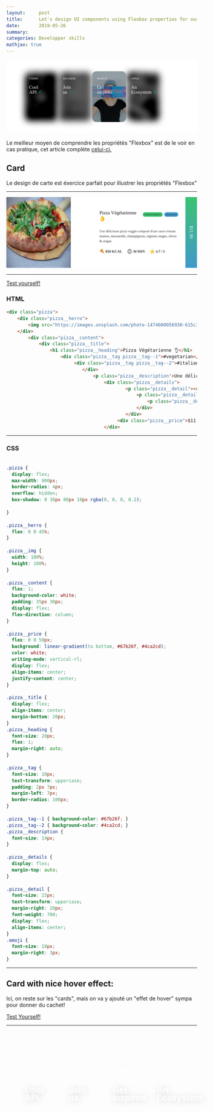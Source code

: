 ```yaml
---
layout:     post
title:      Let's design UI components using Flexbox properties for our web application!Part II
date:       2019-05-26
summary:    
categories: Developper skills
mathjax: true
---
```


![card](/images/hover.png)

Le meilleur moyen de comprendre les propriétés "Flexbox" est de le voir en cas pratique, cet article complète [celui-ci.](https://rajohnson-andry.tk/developper/skills/2019/05/08/composants-design/)



## Card 

Le design de carte est éxercice parfait pour illustrer les propriétés "Flexbox"

---

![pizza](/images/pizza.png)

---

[Test yourself!](https://codepen.io/andryjohn/pen/XwqBOZ)

### HTML

```html
<div class="pizza">
 	<div class="pizza__herro">
   		<img src="https://images.unsplash.com/photo-1474600056930-615c3d706456?ixlib=rb-1.2.1&auto=format&fit=crop&w=1052&q=80" alt="pizza" class="pizza__img">
 	</div>
 		<div class="pizza__content">
    		<div class="pizza__title">
      			<h1 class="pizza__heading">Pizza Végétarienne 👌</h1>
      				<div class="pizza__tag pizza__tag--1">#vegetarian</div>
     					 <div class="pizza__tag pizza__tag--2">#italian</div>
    				 		</div>
    							<p class="pizza__description">Une délicieuse pizza veggie composé d'une sauce tomate maison, mozzarella, champignons, oignons rouges, olives & origan </p>
   					 				<div class="pizza__details">
											<p class="pizza__detail"><span class="emoji">🍕</span>850 kcal</p>
												<p class="pizza__detail"><span class="emoji">⏱</span>30 min</p>
									 				<p class="pizza__detail"><span class="emoji">⭐</span>4.7 / 5</p>
   									  			</div>
 								  			</div>
 							  			 <div class="pizza__price">$11.99</div>
						   			</div>
```

---

### CSS

```css

.pizza {
  display: flex;
  max-width: 900px;
  border-radius: 4px;
  overflow: hidden;
  box-shadow: 0 30px 80px 10px rgba(0, 0, 0, 0.2);
  
}

.pizza__herro {
  flex: 0 0 45%;
}

.pizza__img {
  width: 100%;
  height: 100%;
}

.pizza__content {
  flex: 1;
  background-color: white;
  padding: 35px 30px;
  display: flex;
  flex-direction: column;
}

.pizza__price {
  flex: 0 0 50px;
  background: linear-gradient(to bottom, #67b26f, #4ca2cd);
  color: white;
  writing-mode: vertical-rl;
  display: flex;
  align-items: center;
  justify-content: center;
}

.pizza__title {
  display: flex;
  align-items: center;
  margin-bottom: 20px;
}
.pizza__heading {
  font-size: 20px;
  flex: 1;
  margin-right: auto;
}

.pizza__tag {
  font-size: 10px;
  text-transform: uppercase;
  padding: 2px 7px;
  margin-left: 7px;
  border-radius: 100px;
}

.pizza__tag--1 { background-color: #67b26f; }
.pizza__tag--2 { background-color: #4ca2cd; }
.pizza__description {
  font-size: 14px;
}

.pizza__details {
  display: flex;
  margin-top: auto;
}

.pizza__detail {
  font-size: 15px;
  text-transform: uppercase;
  margin-right: 20px;
  font-weight: 700;
  display: flex;
  align-items: center;
}
.emoji {
  font-size: 18px;
  margin-right: 3px;
}

```

---

## Card with nice hover effect: 

Ici, on reste sur les "cards", mais on va y ajouté un "effet de hover" sympa pour donner du cachet!


<a href="https://codepen.io/andryjohn/pen/QREPVe">Test Yourself!</a>

---

<div class="hero-section">
  <div class="card-grid">
    <a class="card" href="#">
      <div class="card__background" style="background-image: url(https://images.unsplash.com/photo-1556742502-ec7c0e9f34b1?ixlib=rb-1.2.1&ixid=eyJhcHBfaWQiOjEyMDd9&auto=format&fit=crop&w=334&q=80)"></div>
      <div class="card__content">
        <p class="card__category">Stripe</p>
        <h3 class="card__heading">Cool API</h3>
      </div>
    </a>
    <a class="card" href="#">
      <div class="card__background" style="background-image: url(https://images.unsplash.com/photo-1531746790731-6c087fecd65a?ixlib=rb-1.2.1&ixid=eyJhcHBfaWQiOjEyMDd9&auto=format&fit=crop&w=995&q=80)"></div>
      <div class="card__content">
        <p class="card__category">Machine</p>
        <h3 class="card__heading">Join us</h3>
      </div>
    </a>
    <a class="card" href="#">
      <div class="card__background" style="background-image: url(https://images.unsplash.com/photo-1516638022313-53fa45a84c7f?ixlib=rb-1.2.1&ixid=eyJhcHBfaWQiOjEyMDd9&auto=format&fit=crop&w=1050&q=80)"></div>
      <div class="card__content">
        <p class="card__category">Design</p>
        <h3 class="card__heading">Get inspired</h3>
      </div>
    <a class="card" href="#">
      <div class="card__background" style="background-image: url(https://images.unsplash.com/photo-1491933382434-500287f9b54b?ixlib=rb-1.2.1&ixid=eyJhcHBfaWQiOjEyMDd9&auto=format&fit=crop&w=1900&q=80)"></div>
      <div class="card__content">
        <p class="card__category">Apple</p>
        <h3 class="card__heading">An Ecosystem</h3>
      </div>
    </a>
  <div>
</div>


<style>
.hero-section{
  align-items: flex-start;
  display: flex;
  min-height: 100%;
  justify-content: center;
  padding: 64px 24px;
}

.card-grid{
  display: grid;
  grid-template-columns: repeat(1, 1fr);
  grid-column-gap: 10px;
  grid-row-gap: 10px;
  max-width: 900px;
  width: 100%;
  border-radius: 20px;
}

@media(min-width: 540px){
  .card-grid{
    grid-template-columns: repeat(2, 1fr); 
  }
}

@media(min-width: 960px){
  .card-grid{
    grid-template-columns: repeat(4, 1fr); 
  }
}

.card{
  list-style: none;
  position: relative;
  border-radius: 15px;
}

.card:before{
  content: '';
  display: block;
  padding-bottom: 150%;
  width: 100%;
}

.card__background{
  background-size: cover;
  background-position: center;
  border-radius: 24px;
  bottom: 0;
  filter: brightness(0.75) saturate(1.2) contrast(0.85);
  left: 0;
  position: absolute;
  right: 0;
  top: 0;
  transform-origin: center;
  trsnsform: scale(1) translateZ(0);
  transition: 
    filter 200ms linear,
    transform 200ms linear;
}

.card:hover .card__background{
  transform: scale(1.05) translateZ(0);
}

.card-grid:hover > .card:not(:hover) .card__background{
  filter: brightness(0.5) saturate(0) contrast(1.2) blur(20px);
}

.card__content{
  left: 0;
  padding: 24px;
  position: absolute;
  top: 0;
}

.card__category{
  color:white;
  font-size: 0.8rem;
  margin-bottom: 8px;
  text-transform: uppercase;
}

.card__heading{
  color: white;
  font-size: 1.4rem;
  text-shadow: 2px 2px 20px rgba(0,0,0,0.2);
  line-height: 0.9;
  word-spacing: 100vw;
}
</style>


